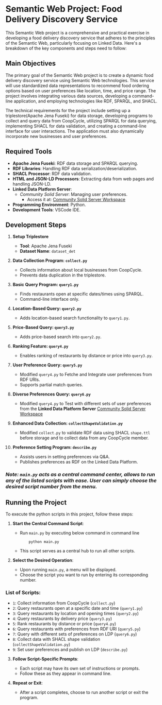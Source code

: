 # Semantic Web Project: Food Delivery Discovery Service

This Semantic Web project is a comprehensive and practical exercise in developing a food delivery discovery service that adheres to the principles of the Semantic Web, particularly focusing on Linked Data. Here's a breakdown of the key components and steps need to follow:

## Main Objectives
The primary goal of the Semantic Web project is to create a dynamic food delivery discovery service using Semantic Web technologies. This service will use standardized data representations to recommend food ordering options based on user preferences like location, time, and price range. The project involves integrating various data sources, developing a command-line application, and employing technologies like RDF, SPARQL, and SHACL.

The technical requirements for the project include setting up a triplestore(Apache Jena Fuseki) for data storage, developing programs to collect and query data from CoopCycle, utilizing SPARQL for data querying, implementing SHACL for data validation, and creating a command-line interface for user interactions. The application must also dynamically incorporate new businesses and user preferences.

## Required Tools 

- **Apache Jena Fuseki**: RDF data storage and SPARQL querying.
- **RDF Libraries**: Handling RDF data serialization/deserialization.
- **SHACL Processor**: RDF data validation.
- **HTML and JSON-LD Processors**: Extracting data from web pages and handling JSON-LD.
- **Linked Data Platform Server**: 
  - *Community Solid Server*: Managing user preferences.
    - Access it at: [Community Solid Server Workspace](http://193.49.165.77:3000/semweb/chy-workspace/)
- **Programming Environment**: Python.
- **Development Tools**: VSCode IDE.


## Development Steps

1. **Setup Triplestore**
   - **Tool**: Apache Jena Fuseki
   - **Dataset Name**: `dataset_det`

2. **Data Collection Program: `collect.py`**
   - Collects information about local businesses from CoopCycle.
   - Prevents data duplication in the triplestore.

3. **Basic Query Program: `query1.py`**
   - Finds restaurants open at specific dates/times using SPARQL.
   - Command-line interface only.

4. **Location-Based Query: `query2.py`**
   - Adds location-based search functionality to `query1.py`.

5. **Price-Based Query: `query3.py`**
   - Adds price-based search into `query2.py`.

6. **Ranking Feature: `query4.py`**
   - Enables ranking of restaurants by distance or price into `query3.py`.

7. **User Preference Query: `query5.py`**
   - Modified `query4.py` to Fetche and Integrate user preferences from RDF URIs.
   - Supports partial match queries.

8. **Diverse Preferences Query: `query6.py`**
   - Modified `query4.py` to Test with different sets of user preferences from the **Linked Data Platform Server** [Community Solid Server Workspace](http://193.49.165.77:3000/semweb/chy-workspace/pref-chy.ttl)

9. **Enhanced Data Collection: `collectShapeValidation.py`**
   - Modified `collect.py` to validate RDF data using SHACL `shape.ttl` before storage and to collect data from any CoopCycle member.

10. **Preference Setting Program: `describe.py`**
    - Assists users in setting preferences via Q&A.
    - Publishes preferences as RDF on the Linked Data Platform.

### *Note: **`main.py`** acts as a central command center, allows to run any of the listed scripts with ease. User can simply choose the desired script number from the menu.*


## Running the Project

To execute the python scripts in this project, follow these steps:

1. **Start the Central Command Script**:
   - Run `main.py` by executing below command in command line

        ```
            python main.py
        ```
   - This script serves as a central hub to run all other scripts.

2. **Select the Desired Operation**:
   - Upon running `main.py`, a menu will be displayed.
   - Choose the script you want to run by entering its corresponding number.

### List of Scripts:
- `1`: Collect information from CoopCycle (`collect.py`)
- `2`: Query restaurants open at a specific date and time (`query1.py`)
- `3`: Query restaurants by location and opening times (`query2.py`)
- `4`: Query restaurants by delivery price (`query3.py`)
- `5`: Rank restaurants by distance or price (`query4.py`)
- `6`: Query restaurants with preferences from RDF URI (`query5.py`)
- `7`: Query with different sets of preferences on LDP (`query6.py`)
- `8`: Collect data with SHACL shape validation (`collectShapeValidation.py`)
- `9`: Set user preferences and publish on LDP (`describe.py`)

3. **Follow Script-Specific Prompts**:
   - Each script may have its own set of instructions or prompts.
   - Follow these as they appear in command line.

4. **Repeat or Exit**:
   - After a script completes, choose to run another script or exit the program.




